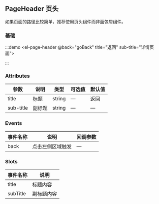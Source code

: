 ## PageHeader 页头

如果页面的路径比较简单，推荐使用页头组件而非面包屑组件。

### 基础

:::demo
<el-page-header @back="goBack" title="返回" sub-title="详情页面">
</el-page-header>

<script>
  export default {
    methods: {
      goBack() {
        console.log('go back');
      }
    }
  }
</script>
:::

### Attributes
| 参数      | 说明          | 类型      | 可选值                           | 默认值  |
|---------- |-------------- |---------- |------------------------------ | ------ |
| title     | 标题           | string    |  —                            | 返回   |
| sub-title | 副标题         | string    |  —                            | —      |


### Events
| 事件名称   | 说明           | 回调参数   |
|---------- |-------------- |---------- |
| back      | 点击左侧区域触发 | —        |

### Slots
| 事件名称    | 说明         |
|---------- |------------- |
| title     | 标题内容      |
| subTitle  | 副标题内容    |
